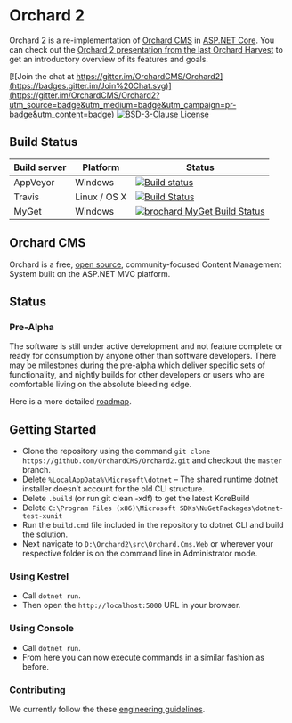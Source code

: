 # Orchard 2

Orchard 2 is a re-implementation of [Orchard CMS](https://github.com/OrchardCMS/Orchard) in [ASP.NET Core](http://www.asp.net/vnext). You can check out the [Orchard 2 presentation from the last Orchard Harvest](https://www.youtube.com/watch?v=TK6a_HfD0O8) to get an introductory overview of its features and goals.

[![Join the chat at https://gitter.im/OrchardCMS/Orchard2](https://badges.gitter.im/Join%20Chat.svg)](https://gitter.im/OrchardCMS/Orchard2?utm_source=badge&utm_medium=badge&utm_campaign=pr-badge&utm_content=badge)
[![BSD-3-Clause License](https://img.shields.io/badge/license-BSD--3--Clause-blue.svg)](LICENSE.txt)

## Build Status

| Build server| Platform       | Status                                                                                                                                                                  |
|-------------|----------------|-------------------------------------------------------------------------------------------------------------------------------------------------------------------------|
| AppVeyor    | Windows        | [![Build status](https://ci.appveyor.com/api/projects/status/ilx2dx9wvmm2cjdp/branch/master?svg=true)](https://ci.appveyor.com/project/alexbocharov/orchard2/branch/master) |
| Travis      | Linux / OS X   | [![Build Status](https://travis-ci.org/OrchardCMS/Orchard2.svg?branch=master)](https://travis-ci.org/OrchardCMS/Orchard2)                                                 |
| MyGet       | Windows        | [![brochard MyGet Build Status](https://www.myget.org/BuildSource/Badge/brochard?identifier=098718e3-f53d-4bcd-b29e-cb9da86823c0)](https://www.myget.org/)              |

## Orchard CMS

Orchard is a free, [open source](https://github.com/OrchardCMS/Orchard), community-focused Content Management System built on the ASP.NET MVC platform.

## Status

### Pre-Alpha

The software is still under active development and not feature complete or ready for consumption by anyone other than software developers. There may be milestones during the pre-alpha which deliver specific sets of functionality, and nightly builds for other developers or users who are comfortable living on the absolute bleeding edge.

Here is a more detailed [roadmap](https://github.com/OrchardCMS/Orchard2/wiki/Roadmap).

## Getting Started

- Clone the repository using the command `git clone https://github.com/OrchardCMS/Orchard2.git` and checkout the `master` branch. 
- Delete `%LocalAppData%\Microsoft\dotnet` – The shared runtime dotnet installer doesn’t account for the old CLI structure.
- Delete `.build` (or run git clean -xdf) to get the latest KoreBuild
- Delete `C:\Program Files (x86)\Microsoft SDKs\NuGetPackages\dotnet-test-xunit`
- Run the `build.cmd` file included in the repository to dotnet CLI and build the solution.
- Next navigate to `D:\Orchard2\src\Orchard.Cms.Web` or wherever your respective folder is on the command line in Administrator mode.

### Using Kestrel

- Call `dotnet run`.
- Then open the `http://localhost:5000` URL in your browser.

### Using Console

- Call `dotnet run`.
- From here you can now execute commands in a similar fashion as before.

### Contributing

We currently follow the these [engineering guidelines](https://github.com/OrchardCMS/Orchard2/wiki/Engineering-Guidelines).
